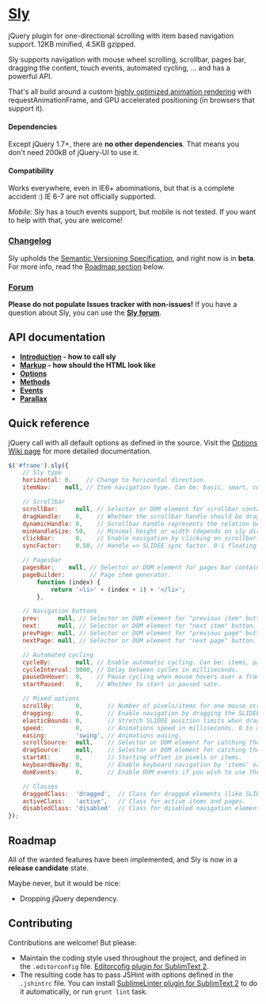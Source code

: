 # [Sly](http://darsa.in/sly)

jQuery plugin for one-directional scrolling with item based navigation support. 12KB minified, 4.5KB gzipped.

Sly supports navigation with mouse wheel scrolling, scrollbar, pages bar, dragging the content, touch events, automated
cycling, ... and has a powerful API.

That's all build around a custom [highly optimized animation rendering](http://i.imgur.com/dk0nV.png) with
requestAnimationFrame, and GPU accelerated positioning (in browsers that support it).

#### Dependencies

Except jQuery 1.7+, there are **no other dependencies**. That means you don't need 200kB of jQuery-UI to use it.

#### Compatibility

Works everywhere, even in IE6+ abominations, but that is a complete accident :) IE 6-7 are not officially supported.

*Mobile:* Sly has a touch events support, but mobile is not tested. If you want to help with that, you are welcome!

### [Changelog](https://github.com/Darsain/sly/wiki/Changelog)

Sly upholds the [Semantic Versioning Specification](http://semver.org/), and right now is in **beta**. For more info,
read the [Roadmap section](#roadmap) below.

### [Forum](https://groups.google.com/d/forum/sly-js)

**Please do not populate Issues tracker with non-issues!** If you have a question about Sly, you can use the
**[Sly forum](https://groups.google.com/d/forum/sly-js)**.

## API documentation

- **[Introduction](https://github.com/Darsain/sly/wiki/Home) - how to call sly**
- **[Markup](https://github.com/Darsain/sly/wiki/Markup) - how should the HTML look like**
- **[Options](https://github.com/Darsain/sly/wiki/Options)**
- **[Methods](https://github.com/Darsain/sly/wiki/Methods)**
- **[Events](https://github.com/Darsain/sly/wiki/Events)**
- **[Parallax](https://github.com/Darsain/sly/wiki/Parallax)**

## Quick reference

jQuery call with all default options as defined in the source. Visit the
[Options Wiki page](https://github.com/Darsain/sly/wiki/Options) for more detailed documentation.

```js
$('#frame').sly({
	// Sly type
	horizontal: 0,    // Change to horizontal direction.
	itemNav:    null, // Item navigation type. Can be: basic, smart, centered, forceCentered.

	// Scrollbar
	scrollBar:     null, // Selector or DOM element for scrollbar container.
	dragHandle:    0,    // Whether the scrollbar handle should be dragable.
	dynamicHandle: 0,    // Scrollbar handle represents the relation between hidden and visible content.
	minHandleSize: 50,   // Minimal height or width (depends on sly direction) of a handle in pixels.
	clickBar:      0,    // Enable navigation by clicking on scrollbar.
	syncFactor:    0.50, // Handle => SLIDEE sync factor. 0-1 floating point, where 1 = immediate, 0 = infinity.

	// Pagesbar
	pagesBar:    null, // Selector or DOM element for pages bar container.
	pageBuilder:       // Page item generator.
		function (index) {
			return '<li>' + (index + 1) + '</li>';
		},

	// Navigation buttons
	prev:     null, // Selector or DOM element for "previous item" button.
	next:     null, // Selector or DOM element for "next item" button.
	prevPage: null, // Selector or DOM element for "previous page" button.
	nextPage: null, // Selector or DOM element for "next page" button.

	// Automated cycling
	cycleBy:       null, // Enable automatic cycling. Can be: items, pages.
	cycleInterval: 5000, // Delay between cycles in milliseconds.
	pauseOnHover:  0,    // Pause cycling when mouse hovers over a frame
	startPaused:   0,    // Whether to start in paused sate.

	// Mixed options
	scrollBy:      0,       // Number of pixels/items for one mouse scroll event. 0 to disable mouse scrolling.
	dragging:      0,       // Enable navigation by dragging the SLIDEE.
	elasticBounds: 0,       // Stretch SLIDEE position limits when dragging past borders.
	speed:         0,       // Animations speed in milliseconds. 0 to disable animations.
	easing:        'swing', // Animations easing.
	scrollSource:  null,    // Selector or DOM element for catching the mouse wheel event. Default is FRAME.
	dragSource:    null,    // Selector or DOM element for catching the mouse dragging events. Default is FRAME.
	startAt:       0,       // Starting offset in pixels or items.
	keyboardNavBy: 0,       // Enable keyboard navigation by 'items' or 'pages'.
	domEvents:     0,       // Enable DOM events if you wish to use them instead of callbacks API (not recommended).

	// Classes
	draggedClass:  'dragged',  // Class for dragged elements (like SLIDEE or scrollbar handle).
	activeClass:   'active',   // Class for active items and pages.
	disabledClass: 'disabled'  // Class for disabled navigation elements.
});
```

## Roadmap

All of the wanted features have been implemented, and Sly is now in a **release candidate** state.

Maybe never, but it would be nice:

- Dropping jQuery dependency.

## Contributing

Contributions are welcome! But please:

- Maintain the coding style used throughout the project, and defined in the `.editorconfig` file.
	[Editorcofig plugin for SublimText 2](https://github.com/sindresorhus/editorconfig-sublime).
- The resulting code has to pass JSHint with options defined in the `.jshintrc` file. You can install
	[SublimeLinter plugin for SublimText 2](https://github.com/SublimeLinter/SublimeLinter) to do it automatically, or
	run `grunt lint` task.
